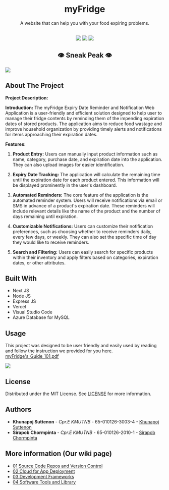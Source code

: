 <br/>
<p align="center">
  <h1 align="center">myFridge</h1>

  <p align="center">
    A website that can help you with your food expiring problems.
    <br/>
    <br/>
  </p>
</p>

<p align="center">
    <img src="https://img.shields.io/github/contributors/NickKhunapoj/myFridge?color=dark-green"> <img src="https://img.shields.io/github/stars/NickKhunapoj/myFridge?style=social"> <img src="https://img.shields.io/github/license/NickKhunapoj/myFridge">

<p align="center">
  <h2 align="center">👁️ Sneak Peak 👁️</h2>
  <img align="center" src="https://github.com/NickKhunapoj/myFridge/assets/93870412/6f23771d-eb08-4c7d-85f9-1d9861cc33ee">


## About The Project

**Project Description:**

**Introduction:**
The myFridge Expiry Date Reminder and Notification Web Application is a user-friendly and efficient solution designed to help user to manage their fridge contents by reminding them of the impending expiration dates of stored products. The application aims to reduce food wastage and improve household organization by providing timely alerts and notifications for items approaching their expiration dates.

**Features:**

1. **Product Entry:**
   Users can manually input product information such as name, category, purchase date, and expiration date into the application. They can also upload images for easier identification.

2. **Expiry Date Tracking:**
   The application will calculate the remaining time until the expiration date for each product entered. This information will be displayed prominently in the user's dashboard.

3. **Automated Reminders:**
   The core feature of the application is the automated reminder system. Users will receive notifications via email or SMS in advance of a product's expiration date. These reminders will include relevant details like the name of the product and the number of days remaining until expiration.

4. **Customizable Notifications:**
   Users can customize their notification preferences, such as choosing whether to receive reminders daily, every few days, or weekly. They can also set the specific time of day they would like to receive reminders.

5. **Search and Filtering:**
   Users can easily search for specific products within their inventory and apply filters based on categories, expiration dates, or other attributes.

## Built With

- Next JS
- Node JS
- Express JS
- Vercel
- Visual Studio Code
- Azure Database for MySQL

## Usage
This project was designed to be user friendly and easily used by reading and follow the instruction we provided for you here. [myFridge's_Guide_101.pdf](https://kmutnbacth-my.sharepoint.com/personal/s6501012630034_kmutnb_ac_th/_layouts/15/onedrive.aspx?id=%2Fpersonal%2Fs6501012630034%5Fkmutnb%5Fac%5Fth%2FDocuments%2FY2S1%20Files%2FSoftware%20Development%20Practice%20I%2FmyFridge%20User%20Manual%2Epdf&parent=%2Fpersonal%2Fs6501012630034%5Fkmutnb%5Fac%5Fth%2FDocuments%2FY2S1%20Files%2FSoftware%20Development%20Practice%20I&ga=1)

<img align="center" src="https://github.com/NickKhunapoj/myFridge/assets/93870412/1af7bab8-7905-476c-bb20-081f09ba23fc">

## License

Distributed under the MIT License. See [LICENSE](https://github.com/NickKhunapoj/myFridge/blob/main/LICENSE.md) for more information.

## Authors

* **Khunapoj Suttenon** - *Cpr.E KMUTNB* - 65-010126-3003-4 - [Khunapoj Suttenon](https://github.com/NickKhunapoj)
* **Sirapob Chormpinta** - *Cpr.E KMUTNB* - 65-010126-2010-1 - [Sirapob Chormpinta](https://github.com/MisterSirch)

## More information (Our wiki page)

* [01 Source Code Repos and Version Control](https://github.com/MisterSirch/myFridge/wiki/01-Source-Code-Repos-and-Version-Control)
* [02 Cloud for App Deployment](https://github.com/MisterSirch/myFridge/wiki/02-Cloud-for-App-Deployment)
* [03 Development Frameworks](https://github.com/MisterSirch/myFridge/wiki/03-Development-Frameworks)
* [04 Software Tools and Library](https://github.com/MisterSirch/myFridge/wiki/04-Software-Tools-and-Library)
